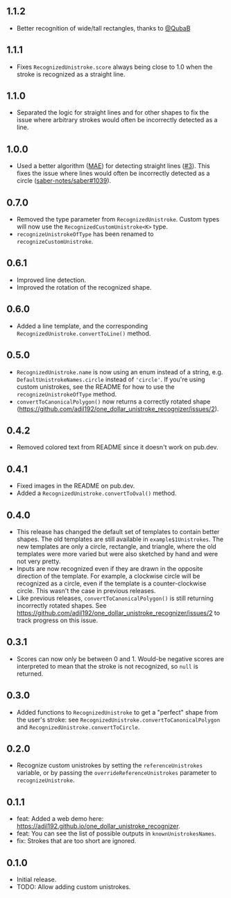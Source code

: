 ## 1.1.2

* Better recognition of wide/tall rectangles, thanks to [@QubaB](https://github.com/QubaB)

## 1.1.1

* Fixes `RecognizedUnistroke.score` always being close to 1.0 when the stroke is recognized as a straight line.

## 1.1.0

* Separated the logic for straight lines and for other shapes to fix the issue where arbitrary strokes would often be incorrectly detected as a line.

## 1.0.0

* Used a better algorithm ([MAE](https://en.m.wikipedia.org/wiki/Mean_absolute_error))
  for detecting straight lines ([#3](https://github.com/adil192/one_dollar_unistroke_recognizer/pull/3)).
  This fixes the issue where lines would often be incorrectly detected as a circle
  ([saber-notes/saber#1039](https://github.com/saber-notes/saber/issues/1039)).

## 0.7.0

* Removed the type parameter from `RecognizedUnistroke`. Custom types will now use the `RecognizedCustomUnistroke<K>` type.
* `recognizeUnistrokeOfType` has been renamed to `recognizeCustomUnistroke`.

## 0.6.1

* Improved line detection.
* Improved the rotation of the recognized shape.

## 0.6.0

* Added a line template, and the corresponding `RecognizedUnistroke.convertToLine()` method.

## 0.5.0

* `RecognizedUnistroke.name` is now using an enum instead of a string, e.g. `DefaultUnistrokeNames.circle` instead of `'circle'`. If you're using custom unistrokes, see the README for how to use the `recognizeUnistrokeOfType` method.
* `convertToCanonicalPolygon()` now returns a correctly rotated shape (https://github.com/adil192/one_dollar_unistroke_recognizer/issues/2).

## 0.4.2

* Removed colored text from README since it doesn't work on pub.dev.

## 0.4.1

* Fixed images in the README on pub.dev.
* Added a `RecognizedUnistroke.convertToOval()` method.

## 0.4.0

* This release has changed the default set of templates to contain better shapes. The old templates are still available in `example$1Unistrokes`. The new templates are only a circle, rectangle, and triangle, where the old templates were more varied but were also sketched by hand and were not very pretty.
* Inputs are now recognized even if they are drawn in the opposite direction of the template. For example, a clockwise circle will be recognized as a circle, even if the template is a counter-clockwise circle. This wasn't the case in previous releases.
* Like previous releases, `convertToCanonicalPolygon()` is still returning incorrectly rotated shapes. See https://github.com/adil192/one_dollar_unistroke_recognizer/issues/2 to track progress on this issue.

## 0.3.1

* Scores can now only be between 0 and 1. Would-be negative scores are interpreted to mean that the stroke is not recognized, so `null` is returned.

## 0.3.0

* Added functions to `RecognizedUnistroke` to get a "perfect" shape from the user's stroke: see `RecognizedUnistroke.convertToCanonicalPolygon` and `RecognizedUnistroke.convertToCircle`.

## 0.2.0

* Recognize custom unistrokes by setting the `referenceUnistrokes` variable, or by passing the `overrideReferenceUnistrokes` parameter to `recognizeUnistroke`.

## 0.1.1

* feat: Added a web demo here: https://adil192.github.io/one_dollar_unistroke_recognizer.
* feat: You can see the list of possible outputs in `knownUnistrokesNames`.
* fix: Strokes that are too short are ignored.

## 0.1.0

* Initial release.
* TODO: Allow adding custom unistrokes.
